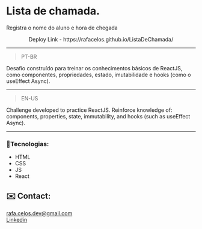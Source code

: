 # Lista de chamada.
<p>Registra o nome do aluno e hora de chegada</p>

<p align="center"> Deploy Link - https://rafacelos.github.io/ListaDeChamada/</p>

--------------------
> PT-BR
<p>Desafio construído para treinar os conhecimentos básicos de ReactJS, como componentes, propriedades, estado, imutabilidade e hooks (como o useEffect Async).</p>

------------------

> EN-US
<p>Challenge developed to practice ReactJS. Reinforce knowledge of: components, properties, state, immutability, and hooks (such as useEffect Async).</p>

------------------

### 🦾Tecnologias:
- HTML
- CSS
- JS
- React

## ✉️ Contact:
<rafa.celos.dev@gmail.com></br>
<a target="_blank" href="https://www.linkedin.com/in/rafaeloliveiradev"> Linkedin </a>
